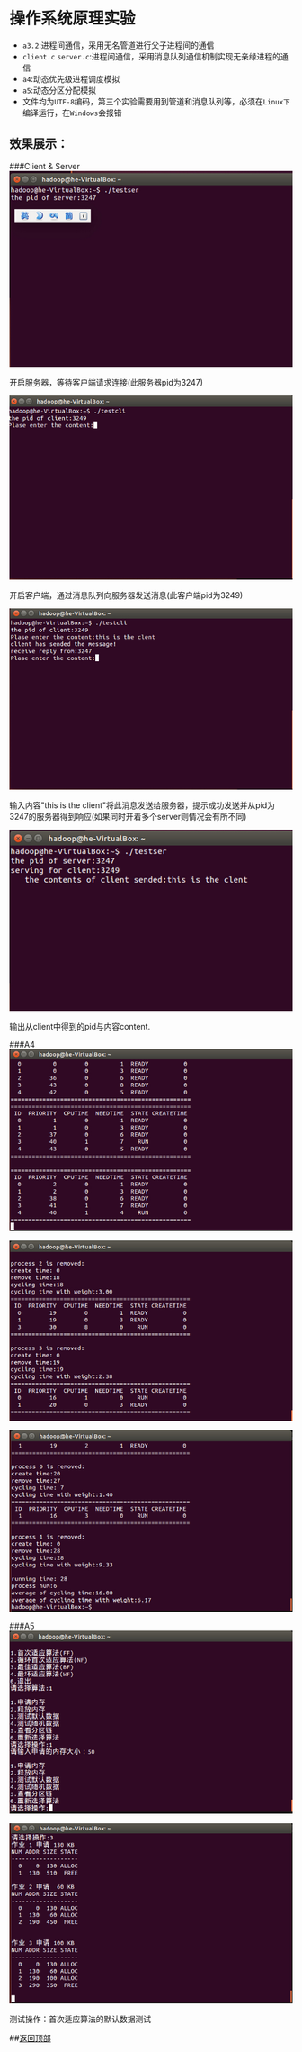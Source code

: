 操作系统原理实验
========

* `a3.2`:进程间通信，采用无名管道进行父子进程间的通信
* `client.c` `server.c`:进程间通信，采用消息队列通信机制实现无亲缘进程的通信
* `a4`:动态优先级进程调度模拟
* `a5`:动态分区分配模拟
* 文件均为`UTF-8`编码，第三个实验需要用到管道和消息队列等，必须在`Linux下`编译运行，在`Windows`会报错

效果展示：
--------
###Client & Server
![](screenshot/screenshot5.jpg)

开启服务器，等待客户端请求连接(此服务器pid为3247)

![](screenshot/screenshot6.jpg)

开启客户端，通过消息队列向服务器发送消息(此客户端pid为3249)

![](screenshot/screenshot7.jpg)

输入内容"this is the client"将此消息发送给服务器，提示成功发送并从pid为3247的服务器得到响应(如果同时开着多个server则情况会有所不同)

![](screenshot/screenshot8.jpg)

输出从client中得到的pid与内容content.

###A4
![](screenshot/screenshot.jpg)

![](screenshot/screenshot1.jpg)

![](screenshot/screenshot2.jpg)

###A5
![](screenshot/screenshot3.jpg)

![](screenshot/screenshot4.jpg)

测试操作：首次适应算法的默认数据测试

##[返回顶部](#操作系统原理实验)

